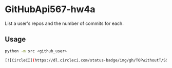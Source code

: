 # GitHubApi567-hw4a

List a user's repos and the number of commits for each.

## Usage
```bash
python -m src <github_user>

[![CircleCI](https://dl.circleci.com/status-badge/img/gh/TOPwithoutT/SSW_567/tree/main.svg?style=svg)](https://dl.circleci.com/status-badge/redirect/gh/TOPwithoutT/SSW_567/tree/main)
